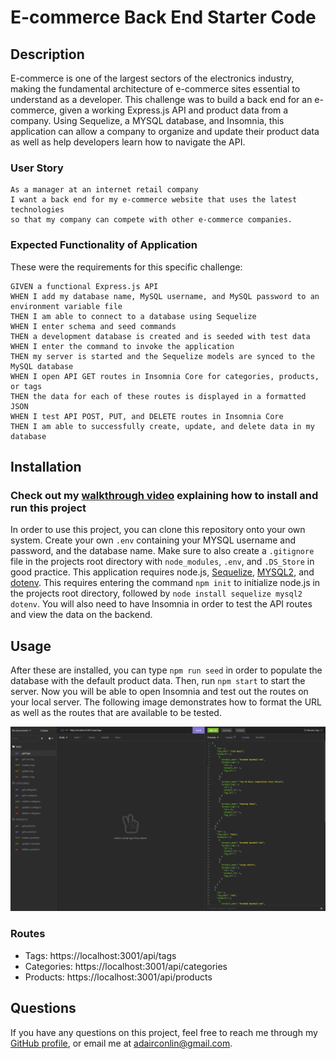 # E-commerce Back End Starter Code

## Description
E-commerce is one of the largest sectors of the electronics industry, making the fundamental architecture of e-commerce sites essential to understand as a developer. This challenge was to build a back end for an e-commerce, given a working Express.js API and product data from a company. Using Sequelize, a MYSQL database, and Insomnia, this application can allow a company to organize and update their product data as well as help developers learn how to navigate the API.

### User Story
```
As a manager at an internet retail company
I want a back end for my e-commerce website that uses the latest technologies
so that my company can compete with other e-commerce companies.
```

### Expected Functionality of Application
These were the requirements for this specific challenge:
```
GIVEN a functional Express.js API
WHEN I add my database name, MySQL username, and MySQL password to an environment variable file
THEN I am able to connect to a database using Sequelize
WHEN I enter schema and seed commands
THEN a development database is created and is seeded with test data
WHEN I enter the command to invoke the application
THEN my server is started and the Sequelize models are synced to the MySQL database
WHEN I open API GET routes in Insomnia Core for categories, products, or tags
THEN the data for each of these routes is displayed in a formatted JSON
WHEN I test API POST, PUT, and DELETE routes in Insomnia Core
THEN I am able to successfully create, update, and delete data in my database
```

## Installation
### Check out my [walkthrough video](https://watch.screencastify.com/v/EVuldJn4jStS2FNqpPXC) explaining how to install and run this project
In order to use this project, you can clone this repository onto your own system. Create your own `.env` containing your MYSQL username and password, and the database name. Make sure to also create a `.gitignore` file in the projects root directory with `node_modules`, `.env`, and `.DS_Store` in good practice. This application requires node.js, [Sequelize](https://www.npmjs.com/package/sequelize), [MYSQL2](https://www.npmjs.com/package/mysql2), and [dotenv](https://www.npmjs.com/package/dotenv). This requires entering the command `npm init` to initialize node.js in the projects root directory, followed by `node install sequelize mysql2 dotenv`. You will also need to have Insomnia in order to test the API routes and view the data on the backend.

## Usage
After these are installed, you can type `npm run seed` in order to populate the database with the default product data. Then, run `npm start` to start the server. Now you will be able to open Insomnia and test out the routes on your local server. The following image demonstrates how to format the URL as well as the routes that are available to be tested.

![insomnia-preview](./imgs/insomnia-preview.PNG)

### Routes
* Tags: https://localhost:3001/api/tags
* Categories: https://localhost:3001/api/categories
* Products: https://localhost:3001/api/products

## Questions
If you have any questions on this project, feel free to reach me through my [GitHub profile](https://github.com/adairconlin), or email me at adairconlin@gmail.com.